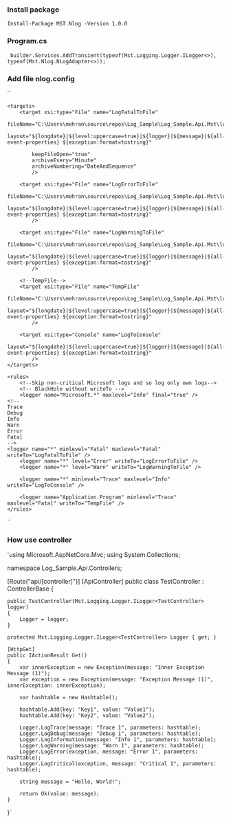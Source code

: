 ### Install package

`Install-Package MST.Nlog -Version 1.0.0`

### Program.cs
`
builder.Services.AddTransient(typeof(Mst.Logging.Logger.ILogger<>),
                              typeof(Mst.Nlog.NLogAdapter<>));`

### Add file nlog.config

``
<?xml version="1.0" encoding="utf-8" ?>
<nlog
	xmlns="http://www.nlog-project.org/schemas/NLog.xsd"
	xsi:schemaLocation="NLog NLog.xsd"
	xmlns:xsi="http://www.w3.org/2001/XMLSchema-instance"
	autoReload="true"
	internalLogFile="C:\Users\mehran\source\repos\Log_Sample\Log_Sample.Api.Mst\logs\logsNLog.log"
	internalLogLevel="Trace"
	>

	<targets>
		<target xsi:type="File" name="LogFatalToFile"
			fileName="C:\Users\mehran\source\repos\Log_Sample\Log_Sample.Api.Mst\logs\logsFatalMessages.log"
			layout="${longdate}|${level:uppercase=true}|${logger}|${message}|${all-event-properties} ${exception:format=tostring}"

			keepFileOpen="true"
			archiveEvery="Minute"
			archiveNumbering="DateAndSequence"
			/>

		<target xsi:type="File" name="LogErrorToFile"
			fileName="C:\Users\mehran\source\repos\Log_Sample\Log_Sample.Api.Mst\logs\logsErrorMessages.log"
			layout="${longdate}|${level:uppercase=true}|${logger}|${message}|${all-event-properties} ${exception:format=tostring}"
			/>

		<target xsi:type="File" name="LogWarningToFile"
			fileName="C:\Users\mehran\source\repos\Log_Sample\Log_Sample.Api.Mst\logs\logsWarningMessages.log"
			layout="${longdate}|${level:uppercase=true}|${logger}|${message}|${all-event-properties} ${exception:format=tostring}"
			/>

		<!--TempFile-->
		<target xsi:type="File" name="TempFile"
			fileName="C:\Users\mehran\source\repos\Log_Sample\Log_Sample.Api.Mst\logs\logsTemp.log"
			layout="${longdate}|${level:uppercase=true}|${logger}|${message}|${all-event-properties} ${exception:format=tostring}"
			/>

		<target xsi:type="Console" name="LogToConsole"
			layout="${longdate}|${level:uppercase=true}|${logger}|${message}|${all-event-properties} ${exception:format=tostring}"
			/>
	</targets>

	<rules>
		<!--Skip non-critical Microsoft logs and so log only own logs-->
		<!-- BlackHole without writeTo -->
		<logger name="Microsoft.*" maxlevel="Info" final="true" />
    <!--
    Trace
    Debug
    Info
    Warn
    Error
    Fatal
    -->
    <logger name="*" minlevel="Fatal" maxlevel="Fatal" writeTo="LogFatalToFile" />
		<logger name="*" level="Error" writeTo="LogErrorToFile" />
		<logger name="*" level="Warn" writeTo="LogWarningToFile" />
    
		<logger name="*" minlevel="Trace" maxlevel="Info" writeTo="LogToConsole" />

		<logger name="Application.Program" minlevel="Trace" maxlevel="Fatal" writeTo="TempFile" />
	</rules>
</nlog>
``

### How use controller

`using Microsoft.AspNetCore.Mvc;
using System.Collections;

namespace Log_Sample.Api.Controllers;

[Route("api/[controller]")]
[ApiController]
public class TestController : ControllerBase
{
    
    public TestController(Mst.Logging.Logger.ILogger<TestController> logger)
    {
        Logger = logger;
    }

    protected Mst.Logging.Logger.ILogger<TestController> Logger { get; }

    [HttpGet]
    public IActionResult Get()
    {
        var innerException = new Exception(message: "Inner Exception Message (1)");
        var exception = new Exception(message: "Exception Message (1)", innerException: innerException);

        var hashtable = new Hashtable();

        hashtable.Add(key: "Key1", value: "Value1");
        hashtable.Add(key: "Key2", value: "Value2");

        Logger.LogTrace(message: "Trace 1", parameters: hashtable);
        Logger.LogDebug(message: "Debug 1", parameters: hashtable);
        Logger.LogInformation(message: "Info 1", parameters: hashtable);
        Logger.LogWarning(message: "Warn 1", parameters: hashtable);
        Logger.LogError(exception, message: "Error 1", parameters: hashtable);
        Logger.LogCritical(exception, message: "Critical 1", parameters: hashtable);

        string message = "Hello, World!";

        return Ok(value: message);
    }

}`
